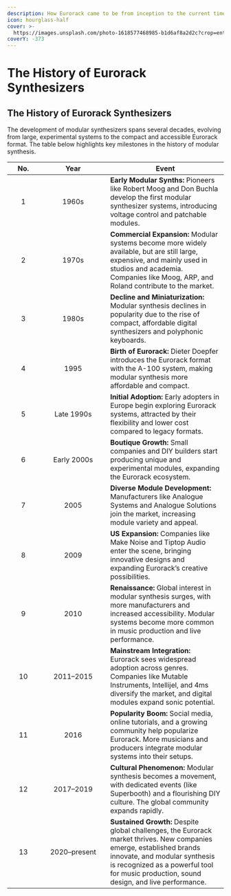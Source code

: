 ```yaml
---
description: How Eurorack came to be from inception to the current times.
icon: hourglass-half
cover: >-
  https://images.unsplash.com/photo-1618577468985-b1d6af8a2d2c?crop=entropy&cs=srgb&fm=jpg&ixid=M3wxOTcwMjR8MHwxfHNlYXJjaHwyfHxldXJvcmFja3xlbnwwfHx8fDE3NDMyNTM3OTZ8MA&ixlib=rb-4.0.3&q=85
coverY: -373
---
```


# The History of Eurorack Synthesizers

## The History of Eurorack Synthesizers

The development of modular synthesizers spans several decades, evolving from large, experimental systems to the compact and accessible Eurorack format. The table below highlights key milestones in the history of modular synthesis.

<table><thead><tr><th width="59" align="center">No.</th><th width="140.6666259765625" align="center">Year</th><th>Event</th></tr></thead><tbody><tr><td align="center">1</td><td align="center">1960s</td><td><strong>Early Modular Synths:</strong> Pioneers like Robert Moog and Don Buchla develop the first modular synthesizer systems, introducing voltage control and patchable modules.</td></tr><tr><td align="center">2</td><td align="center">1970s</td><td><strong>Commercial Expansion:</strong> Modular systems become more widely available, but are still large, expensive, and mainly used in studios and academia. Companies like Moog, ARP, and Roland contribute to the market.</td></tr><tr><td align="center">3</td><td align="center">1980s</td><td><strong>Decline and Miniaturization:</strong> Modular synthesis declines in popularity due to the rise of compact, affordable digital synthesizers and polyphonic keyboards.</td></tr><tr><td align="center">4</td><td align="center">1995</td><td><strong>Birth of Eurorack:</strong> Dieter Doepfer introduces the Eurorack format with the A-100 system, making modular synthesis more affordable and compact.</td></tr><tr><td align="center">5</td><td align="center">Late 1990s</td><td><strong>Initial Adoption:</strong> Early adopters in Europe begin exploring Eurorack systems, attracted by their flexibility and lower cost compared to legacy formats.</td></tr><tr><td align="center">6</td><td align="center">Early 2000s</td><td><strong>Boutique Growth:</strong> Small companies and DIY builders start producing unique and experimental modules, expanding the Eurorack ecosystem.</td></tr><tr><td align="center">7</td><td align="center">2005</td><td><strong>Diverse Module Development:</strong> Manufacturers like Analogue Systems and Analogue Solutions join the market, increasing module variety and appeal.</td></tr><tr><td align="center">8</td><td align="center">2009</td><td><strong>US Expansion:</strong> Companies like Make Noise and Tiptop Audio enter the scene, bringing innovative designs and expanding Eurorack’s creative possibilities.</td></tr><tr><td align="center">9</td><td align="center">2010</td><td><strong>Renaissance:</strong> Global interest in modular synthesis surges, with more manufacturers and increased accessibility. Modular systems become more common in music production and live performance.</td></tr><tr><td align="center">10</td><td align="center">2011–2015</td><td><strong>Mainstream Integration:</strong> Eurorack sees widespread adoption across genres. Companies like Mutable Instruments, Intellijel, and 4ms diversify the market, and digital modules expand sonic potential.</td></tr><tr><td align="center">11</td><td align="center">2016</td><td><strong>Popularity Boom:</strong> Social media, online tutorials, and a growing community help popularize Eurorack. More musicians and producers integrate modular systems into their setups.</td></tr><tr><td align="center">12</td><td align="center">2017–2019</td><td><strong>Cultural Phenomenon:</strong> Modular synthesis becomes a movement, with dedicated events (like Superbooth) and a flourishing DIY culture. The global community expands rapidly.</td></tr><tr><td align="center">13</td><td align="center">2020–present</td><td><strong>Sustained Growth:</strong> Despite global challenges, the Eurorack market thrives. New companies emerge, established brands innovate, and modular synthesis is recognized as a powerful tool for music production, sound design, and live performance.</td></tr></tbody></table>

